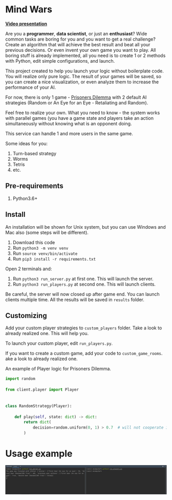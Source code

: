 # Mind Wars

**[Video presentation](https://biteable.com/watch/what-we-do-explainer-copy-2687891)**

Are you a **programmer**, **data scientist**, or just an **enthusiast**?
Wide common tasks are boring for you and you want to get a real challenge? 
Create an algorithm that will achieve the best result and beat all your previous decisions. 
Or even invent your own game you want to play. All boring stuff is already implemented, 
all you need is to create 1 or 2 methods with Python, edit simple configurations, and launch.

This project created to help you launch your logic without boilerplate code. 
You will realize only pure logic. The result of your games will be saved, 
so you can create a nice visualization, 
or even analyze them to increase the performance of your AI.

For now, there is only 1 game - [Prisoners Dilemma](https://en.wikipedia.org/wiki/Prisoner%27s_dilemma) 
with 2 default AI strategies (Random or An Eye for an Eye - Retaliating and Random).
 
Feel free to realize your own. 
What you need to know - the system works with parallel games 
(you have a game state and players take an action simultaneously without knowing what is an opponent doing. 

This service can handle 1 and more users in the same game.

Some ideas for you:
1) Turn-based strategy
2) Worms
3) Tetris 
4) etc.


## Pre-requirements
1) Python3.6+

## Install

An installation will be shown for Unix system, 
but you can use Windows and Mac also (some steps will be different).

1) Download this code
2) Run `python3 -m venv venv`
3) Run `source venv/bin/activate`
4) Run `pip3 install -r requirements.txt`

Open 2 terminals and:
1) Run `python3 run_server.py` at first one. This will launch the server.
2) Run `python3 run_players.py` at second one. This will launch clients.

Be careful, the server will now closed up after game end. 
You can launch clients multiple time. All the results will be saved in `results` folder.


## Customizing
Add your custom player strategies to `custom_players` folder. 
Take a look to already realized one. This will help you.

To launch your custom player, edit `run_players.py`.

If you want to create a custom game, add your code to `custom_game_rooms`.
ake a look to already realized one.


An example of Player logic for Prisoners Dilemma.
```python
import random

from client.player import Player


class RandomStrategy(Player):

    def play(self, state: dict) -> dict:
        return dict(
            decision=random.uniform(0, 1) > 0.7  # will not cooperate in 70%
        )
``` 

# Usage example
![](docs/photo_usage_example.jpg)
